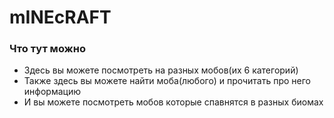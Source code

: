 # mINEcRAFT

### Что тут можно
- Здесь вы можете посмотреть на разных мобов(их 6 категорий)
- Также здесь вы можете найти моба(любого) и прочитать про него информацию
- И вы можете посмотреть мобов которые спавнятся в разных биомах
